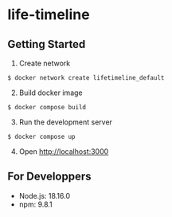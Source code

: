 # life-timeline
## Getting Started

1. Create network

```console
$ docker network create lifetimeline_default
```

2. Build docker image

```console
$ docker compose build
```

3. Run the development server

```consle
$ docker compose up
```

4. Open [http://localhost:3000](http://localhost:3000)

## For Developpers
- Node.js: 18.16.0
- npm: 9.8.1
